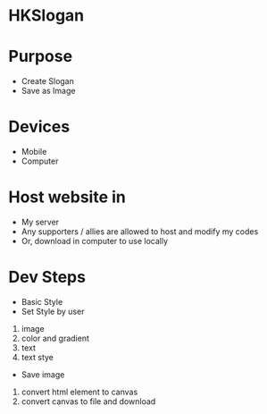 # HKSlogan

# Purpose
- Create Slogan
- Save as Image

# Devices
- Mobile
- Computer

# Host website in
- My server
- Any supporters / allies are allowed to host and modify my codes
- Or, download in computer to use locally

# Dev Steps
- Basic Style
- Set Style by user
1. image
2. color and gradient
3. text
4. text stye
- Save image
1. convert html element to canvas
2. convert canvas to file and download
